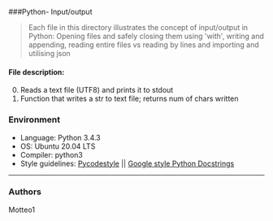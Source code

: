 ###Python- Input/output
> Each file in this directory illustrates the concept of input/output in Python: Opening files and safely closing them using 'with', writing and appending, reading entire files vs reading by lines and importing and utilising json

#### File description:
0. Reads a text file (UTF8) and prints it to stdout
1. Function that writes a str to text file; returns num of chars written


### Environment
* Language: Python 3.4.3
* OS: Ubuntu 20.04 LTS
* Compiler: python3
* Style guidelines: [Pycodestyle](https://pypi.org/project/pycodestyle/) || [Google style Python Docstrings](http://sphinxcontrib-napoleon.readthedocs.io/en/latest/example_google.html)

***
### Authors
Motteo1
